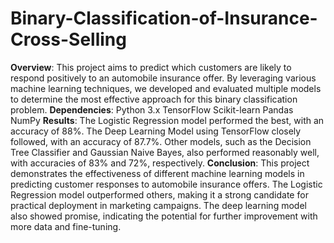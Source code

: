 # Binary-Classification-of-Insurance-Cross-Selling
**Overview**:
This project aims to predict which customers are likely to respond positively to an automobile insurance offer. By leveraging various machine learning techniques, we developed and evaluated multiple models to determine the most effective approach for this binary classification problem.
**Dependencies**:
Python 3.x
TensorFlow
Scikit-learn
Pandas
NumPy
**Results**:
The Logistic Regression model performed the best, with an accuracy of 88%.
The Deep Learning Model using TensorFlow closely followed, with an accuracy of 87.7%.
Other models, such as the Decision Tree Classifier and Gaussian Naive Bayes, also performed reasonably well, with accuracies of 83% and 72%, respectively.
**Conclusion**:
This project demonstrates the effectiveness of different machine learning models in predicting customer responses to automobile insurance offers. The Logistic Regression model outperformed others, making it a strong candidate for practical deployment in marketing campaigns. The deep learning model also showed promise, indicating the potential for further improvement with more data and fine-tuning.
